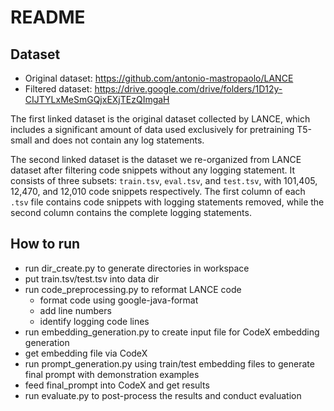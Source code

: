 # README

## Dataset
 - Original dataset: https://github.com/antonio-mastropaolo/LANCE 
 - Filtered dataset: https://drive.google.com/drive/folders/1D12y-CIJTYLxMeSmGQjxEXjTEzQImgaH

The first linked dataset is the original dataset collected by LANCE, which includes a significant amount of data used exclusively for pretraining T5-small and does not contain any log statements. 

The second linked dataset is the dataset we re-organized from LANCE dataset after filtering code snippets without any logging statement. It consists of three subsets: `train.tsv`, `eval.tsv`, and `test.tsv`, with 101,405, 12,470, and 12,010 code snippets respectively. The first column of each `.tsv` file contains code snippets with logging statements removed, while the second column contains the complete logging statements.

## How to run

 - run dir_create.py to generate directories in workspace 
 - put train.tsv/test.tsv into data dir
 - run code_preprocessing.py to reformat LANCE code 
    - format code using google-java-format
    - add line numbers
    - identify logging code lines
 - run embedding_generation.py to create input file for CodeX embedding generation
 - get embedding file via CodeX
 - run prompt_generation.py using train/test embedding files to generate final prompt with demonstration examples
 - feed final_prompt into CodeX and get results
 - run evaluate.py to post-process the results and conduct evaluation
 
